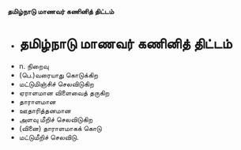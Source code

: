 **தமிழ்நாடு மாணவர் கணினித் திட்டம்**
- # தமிழ்நாடு மாணவர் கணினித் திட்டம்
- n. நிறைவு
- (பெ.)வரையாது கொடுக்கிற
- மட்டுமிஞ்சிச் செலவிடுகிற
- ஏராளமான விளைவைத் தருகிற
- தாராளமான
- ஊதாரித்தனமான
- அளவு மீறிச் செலவிடுகிற
- (வினை) தாராளமாகக் கொடு
- மட்டுமீறிச் செலவிடு.

